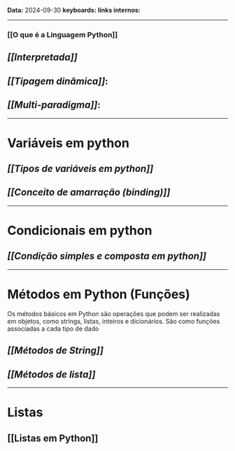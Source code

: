
**Data:** 2024-09-30
**keyboards:** 
**links internos:** 
___

### [[O que é a Linguagem Python]]

## ***[[Interpretada]]***

## ***[[Tipagem dinâmica]]***:

## ***[[Multi-paradigma]]***: 


___

# Variáveis em python

## *[[Tipos de variáveis em python]]*

## *[[Conceito de amarração (binding)]]*

___

# Condicionais em python

## *[[Condição simples e composta em python]]*

___

# Métodos em Python (Funções)

Os métodos básicos em Python são operações que podem ser realizadas em objetos, como strings, listas, inteiros e dicionários. São como funções associadas a cada tipo de dado
## ***[[Métodos de String]]***

## ***[[Métodos de lista]]***

___

# Listas

## [[Listas em Python]]








